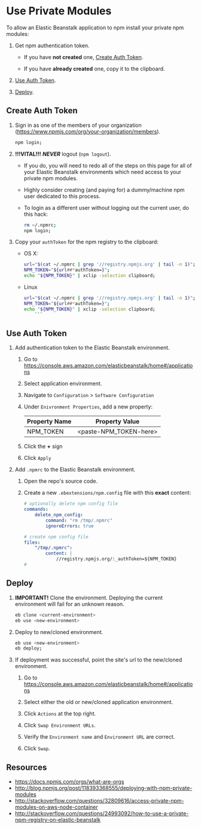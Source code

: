 # Use Private Modules
To allow an Elastic Beanstalk application to npm install your private npm modules:

1. Get npm authentication token.

    * If you have **not created** one, [Create Auth Token](#create-auth-token).

    * If you have **already created** one, copy it to the clipboard.

2. [Use Auth Token](use-auth-token).

3. [Deploy](deploy).

## Create Auth Token

1. Sign in as one of the members of your organization (https://www.npmjs.com/org/your-organization/members).

    ```bash
    npm login;
    ```

2. **!!!VITAL!!!** ***NEVER*** logout (`npm logout`).

    * If you do, you will need to redo all of the steps on this page for all of your Elastic Beanstalk environments which need access to your private npm modules.

    * Highly consider creating (and paying for) a dummy/machine npm user dedicated to this process.

    * To login as a different user without logging out the current user, do this hack:

        ```bash
        rm ~/.npmrc;
        npm login;
        ```

3. Copy your `authToken` for the npm registry to the clipboard:

    * OS X:

        ```bash
        url="$(cat ~/.npmrc | grep '//registry.npmjs.org' | tail -n 1)";
        NPM_TOKEN="${url##*authToken=}";
        echo "${NPM_TOKEN}" | xclip -selection clipboard;
        ```

    * Linux

        ```bash
        url="$(cat ~/.npmrc | grep '//registry.npmjs.org' | tail -n 1)";
        NPM_TOKEN="${url##*authToken=}";
        echo "${NPM_TOKEN}" | xclip -selection clipboard;
            ```

## Use Auth Token

1. Add authentication token to the Elastic Beanstalk environment.

    1. Go to https://console.aws.amazon.com/elasticbeanstalk/home#/applications

    2. Select application environment.

    3. Navigate to `Configuration` > `Software Configuration`

    4. Under `Enivronment Properties`, add a new property:

        | Property Name  | Property Value           |
        | -------------- | --------------           |
        | NPM_TOKEN      | \<paste-NPM_TOKEN-here\> |

    5. Click the **+** sign

    6. Click `Apply`

2. Add `.npmrc` to the Elastic Beanstalk environment.

    1. Open the repo's source code.

    2. Create a new `.ebextensions/npm.config` file with this **exact** content:

        ```yaml
        # optionally delete npm config file
        commands:
            delete_npm_config:
                command: "rm /tmp/.npmrc"
                ignoreErrors: true

        # create npm config file
        files:
            "/tmp/.npmrc":
                content: |
                    //registry.npmjs.org/:_authToken=${NPM_TOKEN}
        #
        ```

## Deploy
  
1. **IMPORTANT!** Clone the environment. Deploying the current environment will fail for an unknown reason.

    ```bash
    eb clone <current-environment>
    eb use <new-environment>
    ```

2. Deploy to new/cloned environment.

    ```bash
    eb use <new-environment>
    eb deploy;
    ```

3. If deployment was successful, point the site's url to the new/cloned environment.

    1. Go to https://console.aws.amazon.com/elasticbeanstalk/home#/applications

    2. Select either the old or new/cloned application environment.

    3. Click `Actions` at the top right.

    4. Click `Swap Environment URLs`.

    5. Verify the `Environment name` and `Environment URL` are correct.

    6. Click `Swap`.

## Resources
* https://docs.npmjs.com/orgs/what-are-orgs
* http://blog.npmjs.org/post/118393368555/deploying-with-npm-private-modules
* http://stackoverflow.com/questions/32809616/access-private-npm-modules-on-aws-node-container
* http://stackoverflow.com/questions/24993092/how-to-use-a-private-npm-registry-on-elastic-beanstalk
